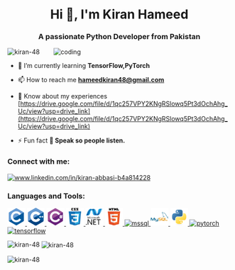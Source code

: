 <h1 align="center">Hi 👋, I'm Kiran Hameed</h1>
<h3 align="center">A passionate Python Developer from Pakistan</h3>

<img align="right" alt="coding" width="400" src="https://encrypted-tbn0.gstatic.com/images?q=tbn:ANd9GcSiPRKxBOAMXwcU-xN-K7d-II-ZZBiP0nHUrg&s">

<p align="left"> <img src="https://komarev.com/ghpvc/?username=kiran-48&label=Profile%20views&color=0e75b6&style=flat" alt="kiran-48" /> </p>

- 🌱 I’m currently learning **TensorFlow,PyTorch**

- 📫 How to reach me **hameedkiran48@gmail.com**

- 📄 Know about my experiences [https://drive.google.com/file/d/1qc257VPY2KNgRSlowq5Pt3dOchAhg_Uc/view?usp=drive_link](https://drive.google.com/file/d/1qc257VPY2KNgRSlowq5Pt3dOchAhg_Uc/view?usp=drive_link)

- ⚡ Fun fact **💪 Speak so people listen.**

<h3 align="left">Connect with me:</h3>
<p align="left">
<a href="https://linkedin.com/in/www.linkedin.com/in/kiran-abbasi-b4a814228" target="blank"><img align="center" src="https://raw.githubusercontent.com/rahuldkjain/github-profile-readme-generator/master/src/images/icons/Social/linked-in-alt.svg" alt="www.linkedin.com/in/kiran-abbasi-b4a814228" height="30" width="40" /></a>
</p>

<h3 align="left">Languages and Tools:</h3>
<p align="left"> <a href="https://www.cprogramming.com/" target="_blank" rel="noreferrer"> <img src="https://raw.githubusercontent.com/devicons/devicon/master/icons/c/c-original.svg" alt="c" width="40" height="40"/> </a> <a href="https://www.w3schools.com/cpp/" target="_blank" rel="noreferrer"> <img src="https://raw.githubusercontent.com/devicons/devicon/master/icons/cplusplus/cplusplus-original.svg" alt="cplusplus" width="40" height="40"/> </a> <a href="https://www.w3schools.com/cs/" target="_blank" rel="noreferrer"> <img src="https://raw.githubusercontent.com/devicons/devicon/master/icons/csharp/csharp-original.svg" alt="csharp" width="40" height="40"/> </a> <a href="https://www.w3schools.com/css/" target="_blank" rel="noreferrer"> <img src="https://raw.githubusercontent.com/devicons/devicon/master/icons/css3/css3-original-wordmark.svg" alt="css3" width="40" height="40"/> </a> <a href="https://dotnet.microsoft.com/" target="_blank" rel="noreferrer"> <img src="https://raw.githubusercontent.com/devicons/devicon/master/icons/dot-net/dot-net-original-wordmark.svg" alt="dotnet" width="40" height="40"/> </a> <a href="https://www.w3.org/html/" target="_blank" rel="noreferrer"> <img src="https://raw.githubusercontent.com/devicons/devicon/master/icons/html5/html5-original-wordmark.svg" alt="html5" width="40" height="40"/> </a> <a href="https://www.microsoft.com/en-us/sql-server" target="_blank" rel="noreferrer"> <img src="https://www.svgrepo.com/show/303229/microsoft-sql-server-logo.svg" alt="mssql" width="40" height="40"/> </a> <a href="https://www.mysql.com/" target="_blank" rel="noreferrer"> <img src="https://raw.githubusercontent.com/devicons/devicon/master/icons/mysql/mysql-original-wordmark.svg" alt="mysql" width="40" height="40"/> </a> <a href="https://www.python.org" target="_blank" rel="noreferrer"> <img src="https://raw.githubusercontent.com/devicons/devicon/master/icons/python/python-original.svg" alt="python" width="40" height="40"/> </a> <a href="https://pytorch.org/" target="_blank" rel="noreferrer"> <img src="https://www.vectorlogo.zone/logos/pytorch/pytorch-icon.svg" alt="pytorch" width="40" height="40"/> </a> <a href="https://www.tensorflow.org" target="_blank" rel="noreferrer"> <img src="https://www.vectorlogo.zone/logos/tensorflow/tensorflow-icon.svg" alt="tensorflow" width="40" height="40"/> </a> </p>

<p><img align="left" src="https://github-readme-stats.vercel.app/api/top-langs?username=kiran-48&show_icons=true&locale=en&layout=compact" alt="kiran-48" /></p>

<p>&nbsp;<img align="center" src="https://github-readme-stats.vercel.app/api?username=kiran-48&show_icons=true&locale=en" alt="kiran-48" /></p>

<p><img align="center" src="https://github-readme-streak-stats.herokuapp.com/?user=kiran-48&" alt="kiran-48" /></p>
